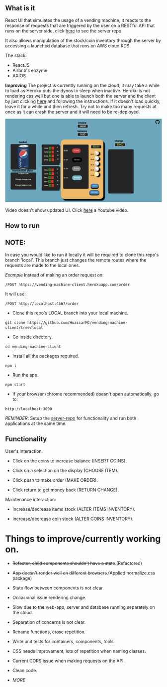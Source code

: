 ## What is it

React UI that simulates the usage of a vending machine, it reacts to the response of
requests that are triggered by the user on a RESTful API that runs on the server side, click [here](https://github.com/HuascarMC/vending-machine-server)
to see the server repo.

It also allows manipulation of the stock/coin inventory through the server by accessing a launched database
that runs on AWS cloud RDS.

The stack:

- ReactJS
- Airbnb's enzyme
- AXIOS

**Improving** The project is currently running on the cloud, it may take a while to load as Heroku puts the dynos to sleep when inactive. Heroku is not rendering css well but one is able to launch both the server and the client by just clicking [here](https://vending-machine-server.herokuapp.com) and following the instructions. If it doesn't load quickly, leave it for a while and then refresh. Try not to make too many requests at once as it can crash the server and it will need to be re-deployed.

![alt-text](/public/images/vm-screenshot.png)

Video doesn't show updated UI. Click [here](https://www.youtube.com/watch?v=CIPDGBx8jxQ) a Youtube video.

## How to run

## NOTE:
In case you would like to run it locally it will be required to clone this repo's branch 'local'. This branch just changes the remote routes where the requests are made to the local ones.

*Example*
Instead of making an order request on:
```
/POST https://vending-machine-client.herokuapp.com/order
```
It will use:
```
/POST http://localhost:4567/order
```


- Clone this repo's LOCAL branch into your local machine.
```
git clone https://github.com/HuascarMC/vending-machine-client/tree/local
```
- Go inside directory.
```
cd vending-machine-client
```
- Install all the packages required.
```
npm i
```
- Run the app.
```
npm start
```
- If your browser (chrome recommended) doesn't open automatically, go to:
```
http://localhost:3000
```

*REMINDER*: Setup the [server-repo](https://github.com/HuascarMC/vending-machine-server) for functionality and run both applications at the same time.

## Functionality

User's interaction:

- Click on the coins to increase balance (INSERT COINS).

- Click on a selection on the display (CHOOSE ITEM).

- Click push to make order (MAKE ORDER).

- Click return to get money back (RETURN CHANGE).

Maintenance interaction:

- Increase/decrease items stock (ALTER ITEMS INVENTORY).

- Increase/decrease coin stock (ALTER COINS INVENTORY).


# Things to improve/currently working on.

- ~~Refactor, child components shouldn't have a state~~.(Refactored)

- ~~App doesn't render well on different browsers~~.(Applied normalize.css package)

- State flow between components is not clear.

- Occasional issue rendering change.

- Slow due to the web-app, server and database running separately on the cloud.

- Separation of concerns is not clear.

- Rename functions, erase repetition.

- Write unit tests for containers, components, tools.

- CSS needs improvement, lots of repetition when naming classes.

- Current CORS issue when making requests on the API.

- Clean code.

- *MORE*
